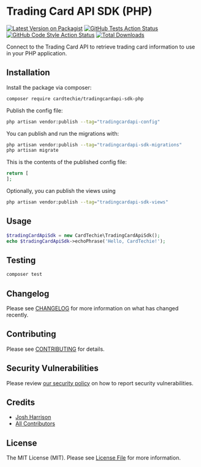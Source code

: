 # Trading Card API SDK (PHP)

[![Latest Version on Packagist](https://img.shields.io/packagist/v/cardtechie/tradingcardapi-sdk-php.svg?style=flat-square)](https://packagist.org/packages/cardtechie/tradingcardapi-sdk-php)
[![GitHub Tests Action Status](https://img.shields.io/github/actions/workflow/status/cardtechie/tradingcardapi-sdk-php/run-tests.yml?branch=main&label=tests&style=flat-square)](https://github.com/cardtechie/tradingcardapi-sdk-php/actions?query=workflow%3Arun-tests+branch%3Amain)
[![GitHub Code Style Action Status](https://img.shields.io/github/actions/workflow/status/cardtechie/tradingcardapi-sdk-php/fix-php-code-style-issues.yml?branch=main&label=code%20style&style=flat-square)](https://github.com/cardtechie/tradingcardapi-sdk-php/actions?query=workflow%3A"Fix+PHP+code+style+issues"+branch%3Amain)
[![Total Downloads](https://img.shields.io/packagist/dt/cardtechie/tradingcardapi-sdk-php.svg?style=flat-square)](https://packagist.org/packages/cardtechie/tradingcardapi-sdk-php)

Connect to the Trading Card API to retrieve trading card information to use in your PHP application.

## Installation

Install the package via composer:

```bash
composer require cardtechie/tradingcardapi-sdk-php
```

Publish the config file:

```bash
php artisan vendor:publish --tag="tradingcardapi-config"
```

You can publish and run the migrations with:

```bash
php artisan vendor:publish --tag="tradingcardapi-sdk-migrations"
php artisan migrate
```

This is the contents of the published config file:

```php
return [
];
```

Optionally, you can publish the views using

```bash
php artisan vendor:publish --tag="tradingcardapi-sdk-views"
```

## Usage

```php
$tradingCardApiSdk = new CardTechie\TradingCardApiSdk();
echo $tradingCardApiSdk->echoPhrase('Hello, CardTechie!');
```

## Testing

```bash
composer test
```

## Changelog

Please see [CHANGELOG](CHANGELOG.md) for more information on what has changed recently.

## Contributing

Please see [CONTRIBUTING](CONTRIBUTING.md) for details.

## Security Vulnerabilities

Please review [our security policy](../../security/policy) on how to report security vulnerabilities.

## Credits

- [Josh Harrison](https://github.com/picklewagon)
- [All Contributors](../../contributors)

## License

The MIT License (MIT). Please see [License File](LICENSE.md) for more information.
